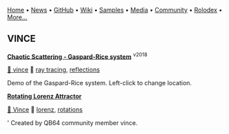 [Home](https://qb64.com) • [News](/news.md) • [GitHub](/github.md) • [Wiki](/wiki.md) • [Samples](/samples.md) • [Media](/media.md) • [Community](/community.md) • [Rolodex](/rolodex.md) • [More...](/more.md)

## VINCE

**[Chaotic Scattering - Gaspard-Rice system](chaotic-scattering/index.md)** <sup>v2018</sup>

[🐝 vince](vince.md) 🔗 [ray tracing](ray-tracing.md), [reflections](reflections.md)

Demo of the Gaspard-Rice system. Left-click to change location.

**[Rotating Lorenz Attractor](lorenz-attractor/index.md)**

[🐝 Vince](vince.md) 🔗 [lorenz](lorenz.md), [rotations](rotations.md)

' Created by QB64 community member vince.

